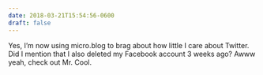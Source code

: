 ```yaml
---
date: 2018-03-21T15:54:56-0600
draft: false
---
```


Yes, I’m now using micro.blog to brag about how little I care about Twitter. Did I mention that I also deleted my Facebook account 3 weeks ago? Awww yeah, check out Mr. Cool.

